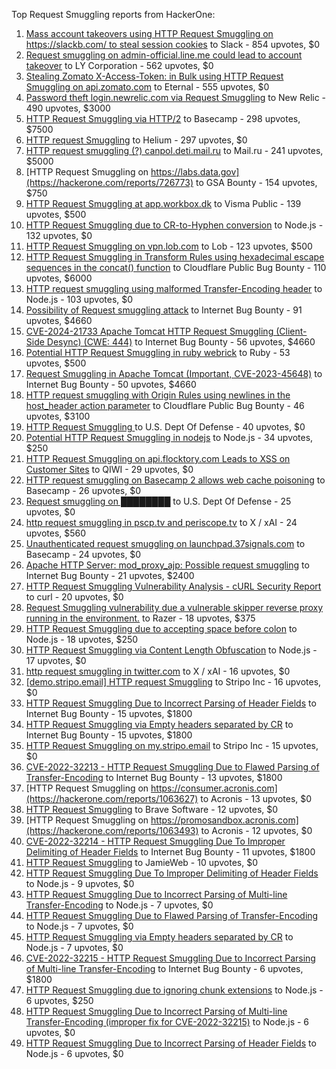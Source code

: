 Top Request Smuggling reports from HackerOne:

1. [Mass account takeovers using HTTP Request Smuggling on https://slackb.com/ to steal session cookies](https://hackerone.com/reports/737140) to Slack - 854 upvotes, $0
2. [Request smuggling on admin-official.line.me could lead to account takeover](https://hackerone.com/reports/740037) to LY Corporation - 562 upvotes, $0
3. [Stealing Zomato X-Access-Token: in Bulk using HTTP Request Smuggling on api.zomato.com](https://hackerone.com/reports/771666) to Eternal - 555 upvotes, $0
4. [Password theft login.newrelic.com via Request Smuggling](https://hackerone.com/reports/498052) to New Relic - 490 upvotes, $3000
5. [HTTP Request Smuggling via HTTP/2](https://hackerone.com/reports/1211724) to Basecamp - 298 upvotes, $7500
6. [HTTP request Smuggling](https://hackerone.com/reports/867952) to Helium - 297 upvotes, $0
7. [HTTP request smuggling (?) canpol.deti.mail.ru](https://hackerone.com/reports/957881) to Mail.ru - 241 upvotes, $5000
8. [HTTP Request Smuggling on https://labs.data.gov](https://hackerone.com/reports/726773) to GSA Bounty - 154 upvotes, $750
9. [HTTP Request Smuggling at app.workbox.dk](https://hackerone.com/reports/919988) to Visma Public - 139 upvotes, $500
10. [HTTP Request Smuggling due to CR-to-Hyphen conversion](https://hackerone.com/reports/922597) to Node.js - 132 upvotes, $0
11. [HTTP Request Smuggling on vpn.lob.com](https://hackerone.com/reports/694604) to Lob - 123 upvotes, $500
12. [HTTP Request Smuggling in Transform Rules using hexadecimal escape sequences in the concat() function](https://hackerone.com/reports/1478633) to Cloudflare Public Bug Bounty - 110 upvotes, $6000
13. [HTTP request smuggling using malformed Transfer-Encoding header](https://hackerone.com/reports/735748) to Node.js - 103 upvotes, $0
14. [Possibility of Request smuggling attack](https://hackerone.com/reports/2280391) to Internet Bug Bounty - 91 upvotes, $4660
15. [CVE-2024-21733 Apache Tomcat HTTP Request Smuggling (Client- Side Desync) (CWE: 444)](https://hackerone.com/reports/2327341) to Internet Bug Bounty - 56 upvotes, $4660
16. [Potential HTTP Request Smuggling in ruby webrick](https://hackerone.com/reports/965267) to Ruby - 53 upvotes, $500
17. [Request Smuggling in Apache Tomcat (Important, CVE-2023-45648)](https://hackerone.com/reports/2299692) to Internet Bug Bounty - 50 upvotes, $4660
18. [HTTP request smuggling with Origin Rules using newlines in the host_header action parameter](https://hackerone.com/reports/1575912) to Cloudflare Public Bug Bounty - 46 upvotes, $3100
19. [HTTP Request Smuggling ](https://hackerone.com/reports/1120982) to U.S. Dept Of Defense - 40 upvotes, $0
20. [Potential HTTP Request Smuggling in nodejs](https://hackerone.com/reports/1002188) to Node.js - 34 upvotes, $250
21. [HTTP Request Smuggling on api.flocktory.com Leads to XSS on Customer Sites](https://hackerone.com/reports/955170) to QIWI - 29 upvotes, $0
22. [HTTP request smuggling on Basecamp 2 allows web cache poisoning](https://hackerone.com/reports/919175) to Basecamp - 26 upvotes, $0
23. [Request smuggling on ████████](https://hackerone.com/reports/526880) to U.S. Dept Of Defense - 25 upvotes, $0
24. [http request smuggling in pscp.tv and periscope.tv](https://hackerone.com/reports/713285) to X / xAI - 24 upvotes, $560
25. [Unauthenticated request smuggling on launchpad.37signals.com](https://hackerone.com/reports/867577) to Basecamp - 24 upvotes, $0
26. [Apache HTTP Server: mod_proxy_ajp: Possible request smuggling](https://hackerone.com/reports/1594627) to Internet Bug Bounty - 21 upvotes, $2400
27. [HTTP Request Smuggling Vulnerability Analysis - cURL Security Report](https://hackerone.com/reports/3249936) to curl - 20 upvotes, $0
28. [Request Smuggling vulnerability due a vulnerable skipper reverse proxy running in the environment.](https://hackerone.com/reports/711679) to Razer - 18 upvotes, $375
29. [HTTP Request Smuggling due to accepting space before colon](https://hackerone.com/reports/1238709) to Node.js - 18 upvotes, $250
30. [HTTP Request Smuggling via Content Length Obfuscation](https://hackerone.com/reports/2237099) to Node.js - 17 upvotes, $0
31. [http request smuggling in  twitter.com](https://hackerone.com/reports/715996) to X / xAI - 16 upvotes, $0
32. [[demo.stripo.email] HTTP request Smuggling](https://hackerone.com/reports/1631228) to Stripo Inc - 16 upvotes, $0
33. [HTTP Request Smuggling Due to Incorrect Parsing of Header Fields](https://hackerone.com/reports/1888760) to Internet Bug Bounty - 15 upvotes, $1800
34. [HTTP Request Smuggling via Empty headers separated by CR](https://hackerone.com/reports/2032842) to Internet Bug Bounty - 15 upvotes, $1800
35. [HTTP Request Smuggling on my.stripo.email](https://hackerone.com/reports/777651) to Stripo Inc - 15 upvotes, $0
36. [ CVE-2022-32213 - HTTP Request Smuggling Due to Flawed Parsing of Transfer-Encoding](https://hackerone.com/reports/1630668) to Internet Bug Bounty - 13 upvotes, $1800
37. [HTTP Request Smuggling on https://consumer.acronis.com](https://hackerone.com/reports/1063627) to Acronis - 13 upvotes, $0
38. [HTTP Request Smuggling](https://hackerone.com/reports/866382) to Brave Software - 12 upvotes, $0
39. [HTTP Request Smuggling on https://promosandbox.acronis.com](https://hackerone.com/reports/1063493) to Acronis - 12 upvotes, $0
40. [CVE-2022-32214 - HTTP Request Smuggling Due To Improper Delimiting of Header Fields](https://hackerone.com/reports/1630669) to Internet Bug Bounty - 11 upvotes, $1800
41. [HTTP Request Smuggling](https://hackerone.com/reports/643225) to JamieWeb - 10 upvotes, $0
42. [HTTP Request Smuggling Due To Improper Delimiting of Header Fields](https://hackerone.com/reports/1524692) to Node.js - 9 upvotes, $0
43. [HTTP Request Smuggling Due to Incorrect Parsing of Multi-line Transfer-Encoding](https://hackerone.com/reports/1501679) to Node.js - 7 upvotes, $0
44. [HTTP Request Smuggling Due to Flawed Parsing of Transfer-Encoding ](https://hackerone.com/reports/1524555) to Node.js - 7 upvotes, $0
45. [HTTP Request Smuggling via Empty headers separated by CR](https://hackerone.com/reports/2001873) to Node.js - 7 upvotes, $0
46. [ CVE-2022-32215 - HTTP Request Smuggling Due to Incorrect Parsing of Multi-line Transfer-Encoding](https://hackerone.com/reports/1630667) to Internet Bug Bounty - 6 upvotes, $1800
47. [HTTP Request Smuggling due to ignoring chunk extensions](https://hackerone.com/reports/1238099) to Node.js - 6 upvotes, $250
48. [HTTP Request Smuggling Due to Incorrect Parsing of Multi-line Transfer-Encoding (improper fix for CVE-2022-32215)](https://hackerone.com/reports/1665156) to Node.js - 6 upvotes, $0
49. [HTTP Request Smuggling Due to Incorrect Parsing of Header Fields](https://hackerone.com/reports/1675191) to Node.js - 6 upvotes, $0
